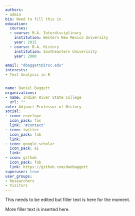 ```yaml
---
authors:
- admin
bio: Need to fill this in. 
education: 
  courses:
  - course: M.A. Interdisciplinary 
    institution: Western New Mexico University
    year: 2015
  - course: B.A. History 
    institution: Southeastern Univerisity
    year: 2008
  
email: "dbaggett@irsc.edu"
interests:
- Text Analysis in R


name: Daniel Baggett
organizations:
- name: Indian River State College
  url: ""
role: Adjunct Professor of History  
social:
- icon: envelope
  icon_pack: fas
  link: '#contact'
- icon: twitter
  icon_pack: fab
  link: 
- icon: google-scholar
  icon_pack: ai
  link: 
- icon: github
  icon_pack: fab
  link: https://github.com/danbaggett
superuser: true
user_groups:
- Researchers
- Visitors
---
```


This needs to be edited but filler text is here for the moment. 

More filler text is inserted here.  
